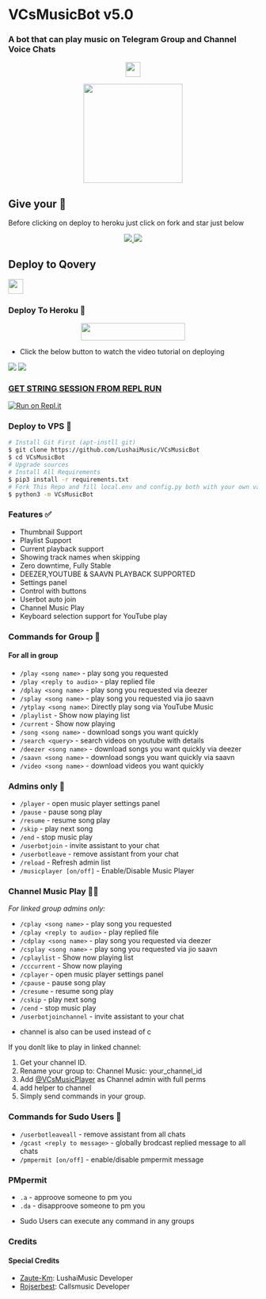 <h1 align="centre">VCsMusicBot v5.0</h1>

### A bot that can play music on Telegram Group and Channel Voice Chats

<p align="center">
  <a href="https://github.com/LushaiMusic/VCsMusicBot">
     <img height="30px" src="https://img.shields.io/badge/Group%20Music%20Bot-red?style=for-the-badge&logo=github">
  </a>
</p>

<p align="center">
  <a href="https://telegra.ph/file/e8cc2e942567da80cab45.jpg">
     <img height="200px" src="https://telegra.ph/file/e8cc2e942567da80cab45.jpg">
  </a>
</p>

## Give your 💙

Before clicking on deploy to heroku just click on fork and star just below

<p align="center">
  <a href="https://github.com/LushaiMusic/VCsMusicBot/fork">
    <img src="https://img.shields.io/github/forks/LushaiMusic/VCsMusicBot?label=Fork&style=social">
    
  </a>
  <a href="https://github.com/LushaiMusic/GroupMusicBot">
    <img src="https://img.shields.io/github/stars/LushaiMusic/VCsMusicBot?style=social">
  </a>
</p>

## Deploy to Qovery

<p align="left">
  <a href="https://qovery.com">
     <img height="30px" src="https://img.shields.io/badge/Deploy%20To%20Qovery-blueviolet?style=for-the-badge&logo=qovery">
  </a>
</p>


### Deploy To Heroku 📡</h4>

<p align="center"><a href="https://heroku.com/deploy?template=https://github.com/Vichuvijay07/VCsMusicBot"> <img src="https://img.shields.io/badge/Deploy%20To%20Heroku-blueviolet?style=for-the-badge&logo=heroku" width="210" height="34.45"/></a></p>

- Click the below button to watch the video tutorial on deploying

<a href="https://youtu.be/koAzUgNQaDU"><img src="https://img.shields.io/badge/How%20To%20Deploy%20on%20Heroku-blue.svg?logo=Youtube"></a>
<a href="https://youtu.be/koAzUgNQaDU"><img src="https://img.shields.io/youtube/views/koAzUgNQaDU?style=social">


###  GET STRING SESSION FROM REPL RUN

 [![Run on Repl.it](https://camo.githubusercontent.com/05149b448485553c6f14f6430a45c12dcc79ed3c/68747470733a2f2f7265706c2e69742f62616467652f6769746875622f6a61727669733231303930342f4a6172766973)](https://replit.com/@ZauteKm/GenerateStringSession#main.py)

### Deploy to VPS 🏃
```sh
# Install Git First (apt-instll git)
$ git clone https://github.com/LushaiMusic/VCsMusicBot
$ cd VCsMusicBot
# Upgrade sources
# Install All Requirements 
$ pip3 install -r requirements.txt
# Fork This Repo and fill local.env and config.py both with your own values.Then Start The Bot
$ python3 -m VCsMusicBot
```

### Features ✅

- Thumbnail Support
- Playlist Support
- Current playback support
- Showing track names when skipping
- Zero downtime, Fully Stable
- DEEZER,YOUTUBE & SAAVN PLAYBACK SUPPORTED
- Settings panel
- Control with buttons
- Userbot auto join
- Channel Music Play
- Keyboard selection support for YouTube play

### Commands for Group 👥
#### For all in group

- `/play <song name>` - play song you requested
- `/play <reply to audio>` - play replied file
- `/dplay <song name>` - play song you requested via deezer
- `/splay <song name>` - play song you requested via jio saavn
- `/ytplay <song name>`: Directly play song via YouTube Music
- `/playlist` - Show now playing list
- `/current` - Show now playing
- `/song <song name>` - download songs you want quickly
- `/search <query>` - search videos on youtube with details
- `/deezer <song name>` - download songs you want quickly via deezer
- `/saavn <song name>` - download songs you want quickly via saavn
- `/video <song name>` - download videos you want quickly

### Admins only 🏅
- `/player` - open music player settings panel
- `/pause` - pause song play
- `/resume` - resume song play
- `/skip` - play next song
- `/end` - stop music play
- `/userbotjoin` - invite assistant to your chat
- `/userbotleave` - remove assistant from your chat
- `/reload` - Refresh admin list
- `/musicplayer [on/off]` - Enable/Disable Music Player

### Channel Music Play 👨‍🎤
*For linked group admins only:*
- `/cplay <song name>` - play song you requested
- `/cplay <reply to audio>` - play replied file
- `/cdplay <song name>` - play song you requested via deezer
- `/csplay <song name>` - play song you requested via jio saavn
- `/cplaylist` - Show now playing list
- `/cccurrent` - Show now playing
- `/cplayer` - open music player settings panel
- `/cpause` - pause song play
- `/cresume` - resume song play
- `/cskip` - play next song
- `/cend` - stop music play
- `/userbotjoinchannel` - invite assistant to your chat
* channel is also can be used instead of c

If you donlt like to play in linked channel:
 1. Get your channel ID.
 2. Rename your group to: Channel Music: your_channel_id
 3. Add [@VCsMusicPlayer](https://t.me/VCsMusicPlayer) as Channel admin with full perms
 4. add helper to channel
 5. Simply send commands in your group.

### Commands for Sudo Users 👮
- `/userbotleaveall` - remove assistant from all chats
- `/gcast <reply to message>` - globally brodcast replied message to all chats
- `/pmpermit [on/off]` - enable/disable pmpermit message

### PMpermit
- `.a` - approove someone to pm you
- `.da` - disapproove someone to pm you
+ Sudo Users can execute any command in any groups

### Credits
#### Special Credits
- [Zaute-Km](https://github.com/Zaute-Km): LushaiMusic Developer
- [Rojserbest](http://github.com/rojserbest): Callsmusic Developer

